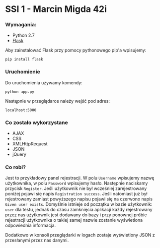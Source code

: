 # SSI 1 - Marcin Migda 42i

### Wymagania:

 * Python 2.7
 * [Flask](http://flask.pocoo.org/)

Aby zainstalować Flask przy pomocy pythonowego pip'a wpisujemy:

```
pip install flask
```

### Uruchomienie

Do uruchomienia używamy komendy:
```
python app.py
```

Następnie w przeglądarce należy wejść pod adres:
```
localhost:5000
```

### Co zostało wykorzystane

* AJAX
* CSS
* XMLHttpRequest
* JSON
* jQuery

### Co robi?

Jest to przykładowy panel rejestracji.
W polu `Username` wpisujemy nazwę użytkownika, w polu `Password` wpisujemy hasło.
Następnie naciskamy przycisk `Register`.
Jeśli użytkownik nie był wcześniej zarejestrowany poniżej pojawi się napis `Registration success`.
Jeśli natomiast już był rejestrowany zamiast powyższego napisu pojawi się na czerwono napis `Given user exists`.
Domyślnie istnieje od początku w bazie użytkownik: `user` dla testu, jednak do czasu zamknięcia aplikacji każdy rejestrowany przez nas użytkownik jest dodawany do bazy i przy ponownej próbie rejestracji użytkownika o takiej samej nazwie zostanie wyświetlona odpowiednia informacja.

Dodatkowo w konsoli przeglądarki w logach zostaje wyświetlony JSON z przesłanymi przez nas danymi.

